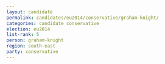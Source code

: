 ```yaml
---
layout: candidate
permalink: candidates/eu2014/conservative/graham-knight/
categories: candidate conservative
election: eu2014
list-rank: 5
person: graham-knight
region: south-east
party: conservative
---
```

